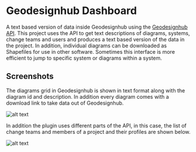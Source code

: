 # Geodesignhub Dashboard

A text based version of data inside Geodesignhub using the [Geodesignhub API](http://www.geodesignsupport.com/section/api/). This project uses the API to get text descriptions of diagrams, systems, change teams and users and produces a text based version of the data in the project.
In addition, individual diagrams can be downloaded as Shapefiles for use in other software. Sometimes this interface is more efficient to jump to specific system or diagrams within a system.

## Screenshots

The diagrams grid in Geodesignhub is shown in text format along with the diagram id and description. In addition every diagram comes with a download link to take data out of Geodesignhub.

![alt text][logo]

[logo]: https://i.imgur.com/QiI6REO.png "Minimal Geodesignhub"

In addition the plugin uses different parts of the API, in this case, the list of change teams and members of a project and their profiles are shown below.

![alt text][cteam]

[cteam]: https://i.imgur.com/phlHTLb.png "Minimal Geodesignhub"